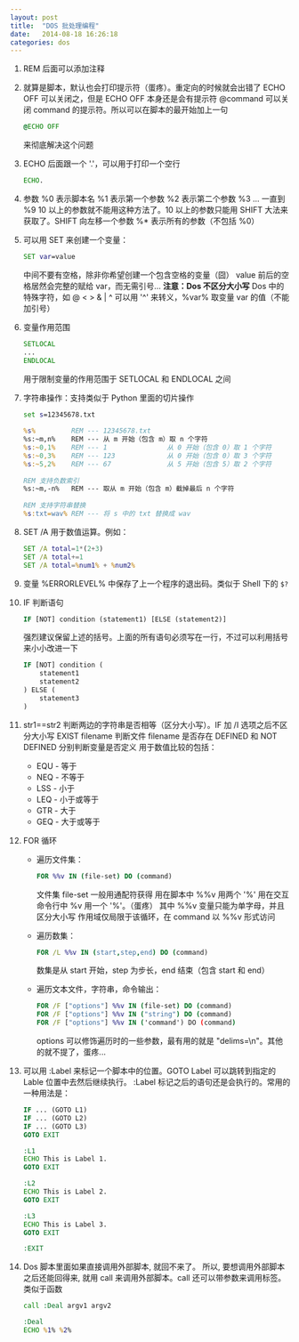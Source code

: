 ```yaml
---
layout: post
title:  "DOS 批处理编程"
date:   2014-08-18 16:26:18
categories: dos
---
```


1.  REM 后面可以添加注释

2.  就算是脚本，默认也会打印提示符（蛋疼）。重定向的时候就会出错了
    ECHO OFF 可以关闭之，但是 ECHO OFF 本身还是会有提示符
    @command 可以关闭 command 的提示符。所以可以在脚本的最开始加上一句

    ```bat
    @ECHO OFF
    ```
    来彻底解决这个问题 

3.  ECHO 后面跟一个 '.'，可以用于打印一个空行

    ```bat
    ECHO. 
    ```

4.  参数
    %0 表示脚本名
    %1 表示第一个参数
    %2 表示第二个参数
    %3 ...
    一直到 %9
    10 以上的参数就不能用这种方法了。10 以上的参数只能用 SHIFT 大法来获取了。SHIFT 向左移一个参数
    %* 表示所有的参数（不包括 %0）

5.  可以用 SET 来创建一个变量：

    ```bat
    SET var=value
    ```
    中间不要有空格，除非你希望创建一个包含空格的变量（囧）
    value 前后的空格居然会完整的赋给 var，而无需引号... 
    **注意：Dos 不区分大小写**
    Dos 中的特殊字符，如 @ < > & | ^ 可以用 '^' 来转义，%var% 取变量 var 的值（不能加引号）

6.  变量作用范围

    ```bat
    SETLOCAL
    ...
    ENDLOCAL
    ```
    用于限制变量的作用范围于 SETLOCAL 和 ENDLOCAL 之间

7.  字符串操作：支持类似于 Python 里面的切片操作

    ```bat
    set s=12345678.txt
 
    %s%         REM --- 12345678.txt
    %s:~m,n%    REM --- 从 m 开始（包含 m）取 n 个字符
    %s:~0,1%    REM --- 1               从 0 开始（包含 0）取 1 个字符
    %s:~0,3%    REM --- 123             从 0 开始（包含 0）取 3 个字符
    %s:~5,2%    REM --- 67              从 5 开始（包含 5）取 2 个字符
     
    REM 支持负数索引
    %s:~m,-n%   REM --- 取从 m 开始（包含 m）截掉最后 n 个字符
     
    REM 支持字符串替换
    %s:txt=wav% REM --- 将 s 中的 txt 替换成 wav
    ```

8.  SET /A 用于数值运算。例如：

    ```bat
    SET /A total=1*(2+3)
    SET /A total+=1
    SET /A total=%num1% + %num2%
    ```

9.  变量 %ERRORLEVEL% 中保存了上一个程序的退出码。类似于 Shell 下的 `$?`

10. IF 判断语句

    ```bat
    IF [NOT] condition (statement1) [ELSE (statement2)]
    ```
    强烈建议保留上述的括号。上面的所有语句必须写在一行，不过可以利用括号来小小改进一下

    ```bat
    IF [NOT] condition (
        statement1
        statement2
    ) ELSE (
        statement3
    )
    ```
        
11. str1==str2 判断两边的字符串是否相等（区分大小写）。IF 加 /I 选项之后不区分大小写
    EXIST filename 判断文件 filename 是否存在
    DEFINED 和 NOT DEFINED 分别判断变量是否定义
    用于数值比较的包括：
    * EQU - 等于
    * NEQ - 不等于
    * LSS - 小于
    * LEQ - 小于或等于
    * GTR - 大于
    * GEQ - 大于或等于

12. FOR 循环
    <ul><li>遍历文件集：

    ```bat
    FOR %%v IN (file-set) DO (command)
    ```
    文件集 file-set 一般用通配符获得
    用在脚本中 %%v 用两个 '%'
    用在交互命令行中 %v 用一个 '%'。（蛋疼）
    其中 %%v 变量只能为单字母，并且区分大小写
    作用域仅局限于该循环，在 command 以 %%v 形式访问</li>

    <li>遍历数集：

    ```bat
    FOR /L %%v IN (start,step,end) DO (command)
    ```
    数集是从 start 开始，step 为步长，end 结束（包含 start 和 end）</li>

    <li>遍历文本文件，字符串，命令输出：

    ```bat
    FOR /F ["options"] %%v IN (file-set) DO (command)
    FOR /F ["options"] %%v IN ("string") DO (command)
    FOR /F ["options"] %%v IN ('command') DO (command)
    ```
    options 可以修饰遍历时的一些参数，最有用的就是 "delims=\n"。其他的就不提了，蛋疼...</li></ul>

13. 可以用 :Label 来标记一个脚本中的位置。GOTO Label 可以跳转到指定的 Lable 位置中去然后继续执行。
    :Label 标记之后的语句还是会执行的。常用的一种用法是：

    ```bat
    IF ... (GOTO L1)
    IF ... (GOTO L2)
    IF ... (GOTO L3)
    GOTO EXIT

    :L1
    ECHO This is Label 1.
    GOTO EXIT

    :L2
    ECHO This is Label 2.
    GOTO EXIT

    :L3
    ECHO This is Label 3.
    GOTO EXIT

    :EXIT
    ```
        
14. Dos 脚本里面如果直接调用外部脚本, 就回不来了。
    所以, 要想调用外部脚本之后还能回得来, 就用 call 来调用外部脚本。call 还可以带参数来调用标签。类似于函数

    ```bat
    call :Deal argv1 argv2

    :Deal
    ECHO %1% %2%
    ```
        
[jekyll-gh]: https://github.com/jekyll/jekyll
[jekyll]:    http://jekyllrb.com

